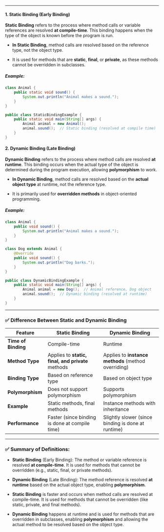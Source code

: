 
---


#### **1. Static Binding (Early Binding)**

**Static Binding** refers to the process where method calls or variable references are resolved **at compile-time**. This binding happens when the type of the object is known before the program is run.

- **In Static Binding**, method calls are resolved based on the reference type, not the object type.
    
- It is used for methods that are **static**, **final**, or **private**, as these methods cannot be overridden in subclasses.
    

##### Example:

```java
class Animal {
    public static void sound() {
        System.out.println("Animal makes a sound.");
    }
}

public class StaticBindingExample {
    public static void main(String[] args) {
        Animal animal = new Animal();
        animal.sound();  // Static binding (resolved at compile time)
    }
}
```

#### **2. Dynamic Binding (Late Binding)**

**Dynamic Binding** refers to the process where method calls are resolved **at runtime**. This binding occurs when the actual type of the object is determined during the program execution, allowing **polymorphism** to work.

- **In Dynamic Binding**, method calls are resolved based on the **actual object type** at runtime, not the reference type.
    
- It is primarily used for **overridden methods** in object-oriented programming.
    

##### Example:

```java
class Animal {
    public void sound() {
        System.out.println("Animal makes a sound.");
    }
}

class Dog extends Animal {
    @Override
    public void sound() {
        System.out.println("Dog barks.");
    }
}

public class DynamicBindingExample {
    public static void main(String[] args) {
        Animal animal = new Dog();  // Animal reference, Dog object
        animal.sound();  // Dynamic binding (resolved at runtime)
    }
}
```


---

### ✅ **Difference Between Static and Dynamic Binding**

|**Feature**|**Static Binding**|**Dynamic Binding**|
|---|---|---|
|**Time of Binding**|Compile-time|Runtime|
|**Method Type**|Applies to **static, final, and private** methods|Applies to **instance methods** (method overriding)|
|**Binding Type**|Based on reference type|Based on object type|
|**Polymorphism**|Does not support polymorphism|Supports polymorphism|
|**Example**|Static methods, final methods|Instance methods with inheritance|
|**Performance**|Faster (since binding is done at compile time)|Slightly slower (since binding is done at runtime)|

---

### ✅ **Summary of Definitions:**

- **Static Binding** (Early Binding): The method or variable reference is resolved **at compile-time**. It is used for methods that cannot be overridden (e.g., static, final, or private methods).
    
- **Dynamic Binding** (Late Binding): The method reference is resolved **at runtime** based on the actual object type, enabling **polymorphism**.

- **Static Binding** is faster and occurs when method calls are resolved at compile-time. It is used for methods that cannot be overridden (like static, private, and final methods).
    
- **Dynamic Binding** happens at runtime and is used for methods that are overridden in subclasses, enabling **polymorphism** and allowing the actual method to be resolved based on the object type.



